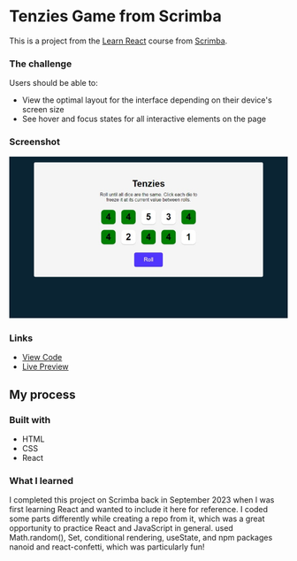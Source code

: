 # Tenzies Game from Scrimba

This is a project from the [Learn React](https://scrimba.com/learn/learnreact) course from [Scrimba](https://scrimba.com/).

### The challenge

Users should be able to:

- View the optimal layout for the interface depending on their device's screen size
- See hover and focus states for all interactive elements on the page

### Screenshot

![](./screenshot.jpeg)

### Links

- [View Code](https://www.example.com)
- [Live Preview](https://www.example.com)

## My process

### Built with

- HTML
- CSS
- React

### What I learned

I completed this project on Scrimba back in September 2023 when I was first learning React and wanted to include it here for reference. I coded some parts differently while creating a repo from it, which was a great opportunity to practice React and JavaScript in general. used Math.random(), Set, conditional rendering, useState, and npm packages nanoid and react-confetti, which was particularly fun!